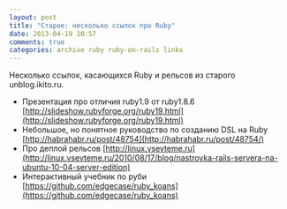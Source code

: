 ```yaml
---
layout: post
title: "Старое: несколько ссылок про Ruby"
date: 2013-04-19 10:57
comments: true
categories: archive ruby ruby-on-rails links
---
```


Несколько ссылок, касающихся Ruby и рельсов из старого unblog.ikito.ru.

- Презентация про отличия ruby1.9 от ruby1.8.6 [http://slideshow.rubyforge.org/ruby19.html](http://slideshow.rubyforge.org/ruby19.html)
- Небольшое, но понятное руководство по созданию DSL на Ruby [http://habrahabr.ru/post/48754](http://habrahabr.ru/post/48754/)
- Про деплой рельсов [http://linux.vsevteme.ru](http://linux.vsevteme.ru/2010/08/17/blog/nastroyka-rails-servera-na-ubuntu-10-04-server-edition)
- Интерактивный учебник по руби [https://github.com/edgecase/ruby_koans](https://github.com/edgecase/ruby_koans)